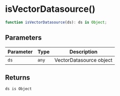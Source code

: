 # isVectorDatasource()

```ts
function isVectorDatasource(ds): ds is Object;
```

## Parameters

| Parameter | Type  | Description             |
| --------- | ----- | ----------------------- |
| `ds`      | `any` | VectorDatasource object |

## Returns

`ds is Object`
